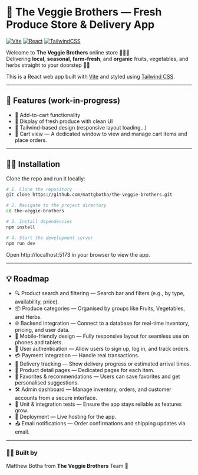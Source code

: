 # 🥦 The Veggie Brothers — Fresh Produce Store & Delivery App

[![Vite](https://img.shields.io/badge/Vite-646CFF?logo=vite&logoColor=white&style=flat-square)](https://vitejs.dev/)
[![React](https://img.shields.io/badge/React-20232A?logo=react&logoColor=61DAFB&style=flat-square)](https://reactjs.org/)
[![TailwindCSS](https://img.shields.io/badge/TailwindCSS-38B2AC?logo=tailwindcss&logoColor=white&style=flat-square)](https://tailwindcss.com/)

Welcome to **The Veggie Brothers** online store 🌽🍓🍌  
Delivering **local**, **seasonal**, **farm-fresh**, and **organic** fruits, vegetables, and herbs straight to your doorstep 🚛💨

This is a React web app built with [Vite](https://vitejs.dev/) and styled using [Tailwind CSS](https://tailwindcss.com/).

---

## 🚀 Features (work-in-progress)

- 🛒 Add-to-cart functionality
- 🥗 Display of fresh produce with clean UI
- 🌿 Tailwind-based design (responsive layout loading...)
- 🧺 Cart view — A dedicated window to view and manage cart items and place orders.

---

## 🧑‍💻 Installation

Clone the repo and run it locally:

```bash
# 1. Clone the repository
git clone https://github.com/mattgbotha/the-veggie-brothers.git

# 2. Navigate to the project directory
cd the-veggie-brothers

# 3. Install dependencies
npm install

# 4. Start the development server
npm run dev
```

Open http://localhost:5173 in your browser to view the app.

---

## 💡 Roadmap

- 🔍 Product search and filtering — Search bar and filters (e.g., by type, availability, price).
- 📦 Produce categories — Organised by groups like Fruits, Vegetables, and Herbs.
- 🌐 Backend integration — Connect to a database for real-time inventory, pricing, and user data.
- 📱 Mobile-friendly design — Fully responsive layout for seamless use on phones and tablets.
- 🔐 User authentication — Allow users to sign up, log in, and track orders.
- 💳 Payment integration — Handle real transactions.
- 📍 Delivery tracking — Show delivery progress or estimated arrival times.
- 📝 Product detail pages — Dedicated pages for each item.
- 🌟 Favorites & recommendations — Users can save favorites and get personalised suggestions.
- 🛠️ Admin dashboard — Manage inventory, orders, and customer accounts from a secure interface.
- 🧪 Unit & integration tests — Ensure the app stays reliable as features grow.
- 🚀 Deployment — Live hosting for the app.
- 📤 Email notifications — Order confirmations and shipping updates via email.

---

### 🧑‍🍳 Built by

Matthew Botha from **The Veggie Brothers** Team 🍅
